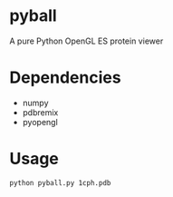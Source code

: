 
# pyball

A pure Python OpenGL ES protein viewer

# Dependencies

 - numpy
 - pdbremix
 - pyopengl

# Usage

    python pyball.py 1cph.pdb
